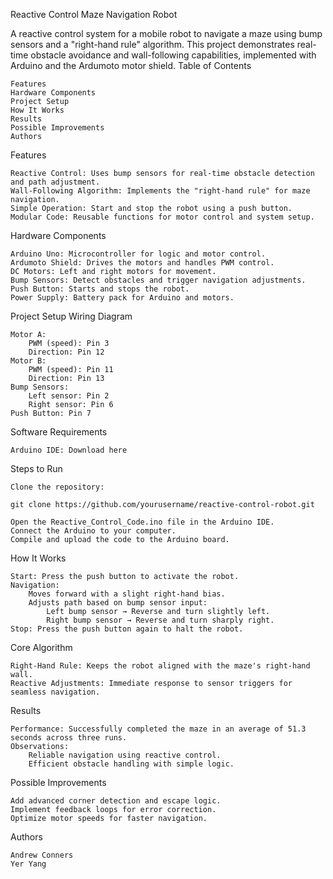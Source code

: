 Reactive Control Maze Navigation Robot

A reactive control system for a mobile robot to navigate a maze using bump sensors and a "right-hand rule" algorithm. This project demonstrates real-time obstacle avoidance and wall-following capabilities, implemented with Arduino and the Ardumoto motor shield.
Table of Contents

    Features
    Hardware Components
    Project Setup
    How It Works
    Results
    Possible Improvements
    Authors

Features

    Reactive Control: Uses bump sensors for real-time obstacle detection and path adjustment.
    Wall-Following Algorithm: Implements the "right-hand rule" for maze navigation.
    Simple Operation: Start and stop the robot using a push button.
    Modular Code: Reusable functions for motor control and system setup.

Hardware Components

    Arduino Uno: Microcontroller for logic and motor control.
    Ardumoto Shield: Drives the motors and handles PWM control.
    DC Motors: Left and right motors for movement.
    Bump Sensors: Detect obstacles and trigger navigation adjustments.
    Push Button: Starts and stops the robot.
    Power Supply: Battery pack for Arduino and motors.

Project Setup
Wiring Diagram

    Motor A:
        PWM (speed): Pin 3
        Direction: Pin 12
    Motor B:
        PWM (speed): Pin 11
        Direction: Pin 13
    Bump Sensors:
        Left sensor: Pin 2
        Right sensor: Pin 6
    Push Button: Pin 7

Software Requirements

    Arduino IDE: Download here

Steps to Run

    Clone the repository:

    git clone https://github.com/yourusername/reactive-control-robot.git

    Open the Reactive_Control_Code.ino file in the Arduino IDE.
    Connect the Arduino to your computer.
    Compile and upload the code to the Arduino board.

How It Works

    Start: Press the push button to activate the robot.
    Navigation:
        Moves forward with a slight right-hand bias.
        Adjusts path based on bump sensor input:
            Left bump sensor → Reverse and turn slightly left.
            Right bump sensor → Reverse and turn sharply right.
    Stop: Press the push button again to halt the robot.

Core Algorithm

    Right-Hand Rule: Keeps the robot aligned with the maze's right-hand wall.
    Reactive Adjustments: Immediate response to sensor triggers for seamless navigation.

Results

    Performance: Successfully completed the maze in an average of 51.3 seconds across three runs.
    Observations:
        Reliable navigation using reactive control.
        Efficient obstacle handling with simple logic.

Possible Improvements

    Add advanced corner detection and escape logic.
    Implement feedback loops for error correction.
    Optimize motor speeds for faster navigation.

Authors

    Andrew Conners
    Yer Yang
